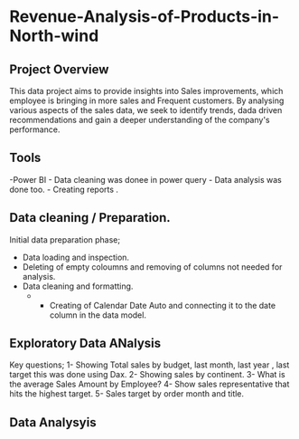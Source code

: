 # Revenue-Analysis-of-Products-in-North-wind

## Project Overview

This data project aims to provide insights into Sales improvements, which employee is bringing in more sales and Frequent customers. By analysing various aspects of the sales data, we seek to identify trends, dada driven recommendations and gain a deeper understanding of the company's performance.

## Tools

-Power BI - Data cleaning was donee in power query
          - Data analysis was done too.
          - Creating reports .

## Data cleaning / Preparation.

Initial data preparation phase;
- Data loading and inspection.
- Deleting of empty coloumns and removing of columns not needed for analysis.
- Data cleaning and formatting.
  - - Creating of Calendar Date Auto and connecting it to the date column in the data model.

## Exploratory Data ANalysis

Key questions;
1- Showing Total sales by budget, last month, last year , last target this was done using Dax.
2- Showing sales by continent.
3- What is the average Sales Amount by Employee?
4- Show sales representative that hits the highest target.
5- Sales target by order month and title.

## Data Analysyis




